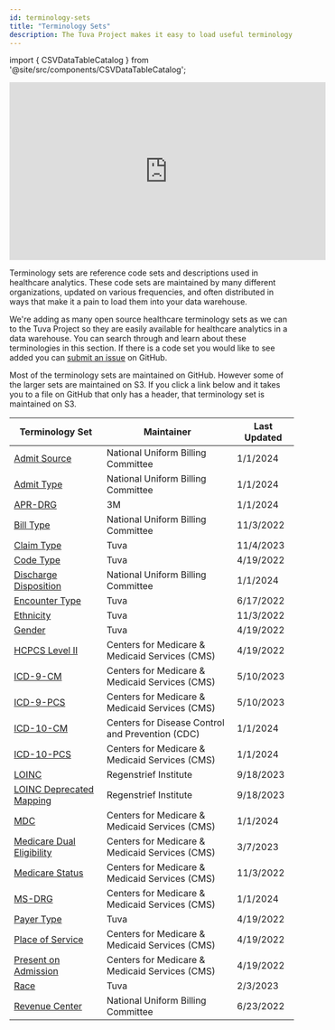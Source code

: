 ```yaml
---
id: terminology-sets
title: "Terminology Sets"
description: The Tuva Project makes it easy to load useful terminology sets like ICD-10 codes directly into your data warehouse where you need them for analytics.
---
```

import { CSVDataTableCatalog } from '@site/src/components/CSVDataTableCatalog';

<iframe width="560" height="315" src="https://www.youtube.com/embed/oJyuJ4XFYNI?si=2OqvRdcL9D9itUrB" title="YouTube video player" frameborder="0" allow="accelerometer; autoplay; clipboard-write; encrypted-media; gyroscope; picture-in-picture; web-share" allowfullscreen="true"></iframe>

Terminology sets are reference code sets and descriptions used in healthcare analytics.  These code sets are maintained by many different organizations, updated on various frequencies, and often distributed in ways that make it a pain to load them into your data warehouse.

We're adding as many open source healthcare terminology sets as we can to the Tuva Project so they are easily available for healthcare analytics in a data warehouse.  You can search through and learn about these terminologies in this section.  If there is a code set you would like to see added you can [submit an issue](https://github.com/tuva-health/the_tuva_project/issues) on GitHub.

Most of the terminology sets are maintained on GitHub.  However some of the larger sets are maintained on S3.  If you click a link below and it takes you to a file on GitHub that only has a header, that terminology set is maintained on S3.


| Terminology Set            | Maintainer                                       | Last Updated | 
|----------------------------|--------------------------------------------------|--------------|
| [Admit Source](https://github.com/tuva-health/the_tuva_project/blob/main/seeds/terminology/terminology__admit_source.csv)           | National Uniform Billing Committee              | 1/1/2024    |
| [Admit Type](https://github.com/tuva-health/the_tuva_project/blob/main/seeds/terminology/terminology__admit_type.csv)             | National Uniform Billing Committee              | 1/1/2024    |
| [APR-DRG](https://github.com/tuva-health/the_tuva_project/blob/main/seeds/terminology/terminology__apr_drg.csv)                | 3M                                               | 1/1/2024    |
| [Bill Type](https://github.com/tuva-health/the_tuva_project/blob/main/seeds/terminology/terminology__bill_type.csv)              | National Uniform Billing Committee              | 11/3/2022    |
| [Claim Type](https://github.com/tuva-health/the_tuva_project/blob/main/seeds/terminology/terminology__claim_type.csv)             | Tuva                                             | 11/4/2023    |
| [Code Type](https://github.com/tuva-health/the_tuva_project/blob/main/seeds/terminology/terminology__code_type.csv)              | Tuva                                             | 4/19/2022    |
| [Discharge Disposition](https://github.com/tuva-health/the_tuva_project/blob/main/seeds/terminology/terminology__discharge_disposition.csv)  | National Uniform Billing Committee              | 1/1/2024    |
| [Encounter Type](https://github.com/tuva-health/the_tuva_project/blob/main/seeds/terminology/terminology__encounter_type.csv)         | Tuva                                             | 6/17/2022    |
| [Ethnicity](https://github.com/tuva-health/the_tuva_project/blob/main/seeds/terminology/terminology__ethnicity.csv)              | Tuva                                             | 11/3/2022    |
| [Gender](https://github.com/tuva-health/the_tuva_project/blob/main/seeds/terminology/terminology__gender.csv)                 | Tuva                                             | 4/19/2022    |
| [HCPCS Level II](https://github.com/tuva-health/the_tuva_project/blob/main/seeds/terminology/terminology__hcpcs_level_2.csv)         | Centers for Medicare & Medicaid Services (CMS)   | 4/19/2022    |
| [ICD-9-CM](https://github.com/tuva-health/the_tuva_project/blob/main/seeds/terminology/terminology__icd_9_cm.csv)               | Centers for Medicare & Medicaid Services (CMS)   | 5/10/2023    |
| [ICD-9-PCS](https://github.com/tuva-health/the_tuva_project/blob/main/seeds/terminology/terminology__icd_9_pcs.csv)              | Centers for Medicare & Medicaid Services (CMS)   | 5/10/2023    |
| [ICD-10-CM](https://github.com/tuva-health/the_tuva_project/blob/main/seeds/terminology/terminology__icd_10_cm.csv)              | Centers for Disease Control and Prevention (CDC) | 1/1/2024    |
| [ICD-10-PCS](https://github.com/tuva-health/the_tuva_project/blob/main/seeds/terminology/terminology__icd_10_pcs.csv)             | Centers for Medicare & Medicaid Services (CMS)   | 1/1/2024    |
| [LOINC](https://github.com/tuva-health/the_tuva_project/blob/main/seeds/terminology/terminology__loinc.csv)                  | Regenstrief Institute                            | 9/18/2023    |
| [LOINC Deprecated Mapping](https://github.com/tuva-health/the_tuva_project/blob/main/seeds/terminology/terminology__loinc_deprecated_mapping.csv)| Regenstrief Institute                            | 9/18/2023    |
| [MDC](https://github.com/tuva-health/the_tuva_project/blob/main/seeds/terminology/terminology__mdc.csv)                    | Centers for Medicare & Medicaid Services (CMS)   | 1/1/2024    |
| [Medicare Dual Eligibility](https://github.com/tuva-health/the_tuva_project/blob/main/seeds/terminology/terminology__medicare_dual_eligibility.csv)| Centers for Medicare & Medicaid Services (CMS)   | 3/7/2023     |
| [Medicare Status](https://github.com/tuva-health/the_tuva_project/blob/main/seeds/terminology/terminology__medicare_status.csv)        | Centers for Medicare & Medicaid Services (CMS)   | 11/3/2022    |
| [MS-DRG](https://github.com/tuva-health/the_tuva_project/blob/main/seeds/terminology/terminology__ms_drg.csv)                 | Centers for Medicare & Medicaid Services (CMS)   | 1/1/2024    |
| [Payer Type](https://github.com/tuva-health/the_tuva_project/blob/main/seeds/terminology/terminology__payer_type.csv)             | Tuva                                             | 4/19/2022    |
| [Place of Service](https://github.com/tuva-health/the_tuva_project/blob/main/seeds/terminology/terminology__place_of_service.csv)       | Centers for Medicare & Medicaid Services (CMS)   | 4/19/2022    |
| [Present on Admission](https://github.com/tuva-health/the_tuva_project/blob/main/seeds/terminology/terminology__present_on_admission.csv)   | Centers for Medicare & Medicaid Services (CMS)   | 4/19/2022    |
| [Race](https://github.com/tuva-health/the_tuva_project/blob/main/seeds/terminology/terminology__race.csv)                   | Tuva                                             | 2/3/2023     |
| [Revenue Center](https://github.com/tuva-health/the_tuva_project/blob/main/seeds/terminology/terminology__revenue_center.csv)         | National Uniform Billing Committee              | 6/23/2022    |
